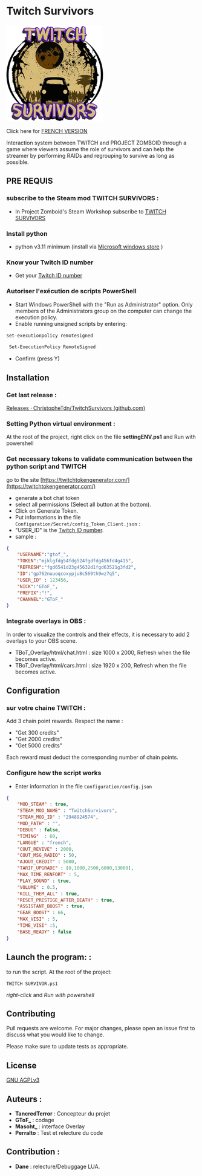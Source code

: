 # Twitch Survivors

![Twitch Survivors Logo](TBoT-PZ/TwitchSurvivors/Contents/mods/TwitchSurvivors/logo.png?raw=true)

Click here for [FRENCH VERSION](README.md)

Interaction system between TWITCH and PROJECT ZOMBOID through a game where viewers assume the role of survivors and can help the streamer by performing RAIDs and regrouping to survive as long as possible.

## PRE REQUIS

### subscribe to the Steam mod TWITCH SURVIVORS :

- In Project Zomboid's Steam Workshop subscribe to [TWITCH SURVIVORS](https://steamcommunity.com/sharedfiles/filedetails/?id=2948924574&searchtext=twitch+survivors)

### Install python

- python v3.11  minimum (install via [Microsoft windows store](https://apps.microsoft.com/store/detail/python-311/9NRWMJP3717K) )

### Know your Twitch ID number

- Get your [Twitch ID number](https://streamscharts.com/tools/convert-username)

### Autoriser l'exécution de scripts PowerShell

- Start Windows PowerShell with the "Run as Administrator" option. Only members of the Administrators group on the computer can change the execution policy.
- Enable running unsigned scripts by entering:

```csharp
set-executionpolicy remotesigned
```

```bash
 Set-ExecutionPolicy RemoteSigned
```

- Confirm (press Y)

## Installation

### Get last release :

[Releases · ChristopheTdn/TwitchSurvivors (github.com)](https://github.com/ChristopheTdn/TwitchSurvivors/releases)

### Setting Python virtual environment :

At the root of the project, right click on the file **settingENV.ps1** and Run with powershell

### Get necessary tokens to validate communication between the python script and  TWITCH

 go to the site [https://twitchtokengenerator.com/](https://twitchtokengenerator.com/)


- generate a bot chat token
- select all permissions (Select all button at the bottom).
- Click on Generate Token.
- Put informations in the file `Configuration/Secret/config_Token_Client.json` :
- "USER_ID" is the [Twitch ID number](https://streamscharts.com/tools/convert-username). 
- sample :

```json
{
    "USERNAME":"gtof_",
    "TOKEN":"mjklgfdg54fdg524fgdfdg456fd4g415",
    "REFRESH":"fgd6541d23g45632d1fgd63521g3fd2",
    "ID":"gp762nuuoqcoxypju8c569th9wz7q5",
    "USER_ID" : 123456,
    "NICK":"GToF_",
    "PREFIX":"!",
    "CHANNEL":"GToF_"
}
```

### Integrate overlays in OBS :

 In order to visualize the controls and their effects, it is necessary to add 2 overlays to your OBS scene.

- TBoT_Overlay/html/chat.html : size 1000 x 2000, Refresh when the file becomes active.
- TBoT_Overlay/html/cars.html : size 1920 x 200, Refresh when the file becomes active.

## Configuration

### sur votre chaine TWITCH :

Add 3 chain point rewards. Respect the name :

- "Get 300 credits"
- "Get 2000 credits"
- "Get 5000 credits"

Each reward must deduct the corresponding number of chain points.

### Configure how the script works

- Enter information in the file  `Configuration/config.json`

```json
{
    "MOD_STEAM" : true,
    "STEAM_MOD_NAME" : "TwitchSurvivors",
    "STEAM_MOD_ID" : "2948924574",
    "MOD_PATH" : "",
    "DEBUG" : false,
    "TIMING"  : 60,
    "LANGUE" : "french",
    "COUT_REVIVE" : 2000,
    "COUT_MSG_RADIO" : 50,
    "AJOUT_CREDIT" : 5000,
    "TARIF_UPGRADE" : [0,1000,2500,6000,13000],
    "MAX_TIME_RENFORT" : 5,
    "PLAY_SOUND" : true,
    "VOLUME" : 0.5,
    "KILL_THEM_ALL" : true,
    "RESET_PRESTIGE_AFTER_DEATH" : true,
    "ASSISTANT_BOOST" : true,
    "GEAR_BOOST" : 66,
    "MAX_VISI" : 5,
    "TIME_VISI" :5,
    "BASE_READY" : false
}
```

## Launch the program: :

to run the script. At the root of the project:

```
TWITCH SURVIVOR.ps1
```

*right-click* and *Run with powershell*

## Contributing

Pull requests are welcome. For major changes, please open an issue first
to discuss what you would like to change.

Please make sure to update tests as appropriate.

## License

[GNU AGPLv3](https://choosealicense.com/licenses/agpl-3.0/)

## Auteurs :

- **TancredTerror** : Concepteur du projet
- **GToF_** : codage
- **Masoht_** : interface Overlay
- **Perralto** : Test et relecture du code

## Contribution :

- **Dane** : relecture/Debuggage LUA.

